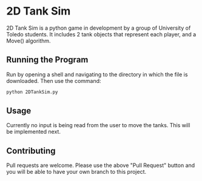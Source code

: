 # 2D Tank Sim

2D Tank Sim is a python game in development by a group of University of Toledo students. It includes 2 tank objects that represent each player, and a Move() algorithm.

## Running the Program

Run by opening a shell and navigating to the directory in which the file is downloaded. Then use the command:

```bash
python 2DTankSim.py
```

## Usage

Currently no input is being read from the user to move the tanks. This will be implemented next.

## Contributing
Pull requests are welcome. Please use the above "Pull Request" button and you will be able to have your own branch to this project.
